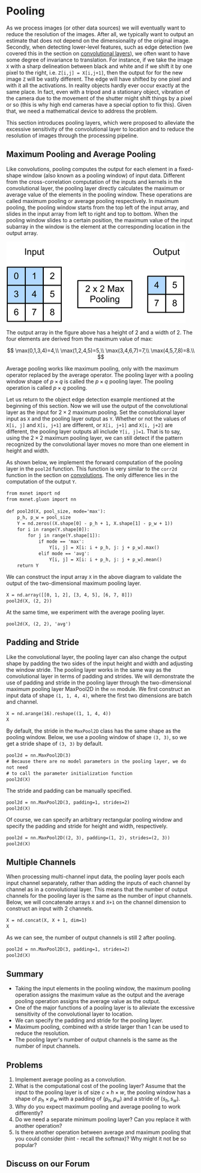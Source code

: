 # Pooling

As we process images (or other data sources) we will eventually want to reduce the resolution of the images. After all, we typically want to output an estimate that does not depend on the dimensionality of the original image. Secondly, when detecting lower-level features, such as edge detection (we covered this in the section on [convolutional layers](conv-layer.md)), we often want to have some degree of invariance to translation. For instance, if we take the image `X` with a sharp delineation between black and white and if we shift it by one pixel to the right, i.e. `Z[i,j] = X[i,j+1]`, then the output for for the new image `Z` will be vastly different. The edge will have shifted by one pixel and with it all the activations. In reality objects hardly ever occur exactly at the same place. In fact, even with a tripod and a stationary object, vibration of the camera due to the movement of the shutter might shift things by a pixel or so (this is why high end cameras have a special option to fix this). Given that, we need a mathematical device to address the problem.

This section introduces pooling layers, which were proposed to alleviate the excessive sensitivity of the convolutional layer to location and to reduce the resolution of images through the processing pipeline.

## Maximum Pooling and Average Pooling

Like convolutions, pooling computes the output for each element in a fixed-shape window (also known as a pooling window) of input data. Different from the cross-correlation computation of the inputs and kernels in the convolutional layer, the pooling layer directly calculates the maximum or average value of the elements in the pooling window. These operations are called maximum pooling or average pooling respectively. In maximum pooling, the pooling window starts from the top left of the input array, and slides in the input array from left to right and top to bottom. When the pooling window slides to a certain position, the maximum value of the input subarray in the window is the element at the corresponding location in the output array.

![Maximum pooling with a pooling window shape of $2\times 2$. The shaded portions represent the first output element and the input element used for its computation: $\max(0,1,3,4)=4$](../img/pooling.svg)

The output array in the figure above has a height of 2 and a width of 2. The four elements are derived from the maximum value of $\text{max}$:

$$
\max(0,1,3,4)=4,\\
\max(1,2,4,5)=5,\\
\max(3,4,6,7)=7,\\
\max(4,5,7,8)=8.\\
$$

Average pooling works like maximum pooling, only with the maximum operator replaced by the average operator. The pooling layer with a pooling window shape of $p \times q$ is called the $p \times q$ pooling layer. The pooling operation is called $p \times q$ pooling.

Let us return to the object edge detection example mentioned at the beginning of this section. Now we will use the output of the convolutional layer as the input for $2\times 2$ maximum pooling. Set the convolutional layer input as `X` and the pooling layer output as `Y`. Whether or not the values of `X[i, j]` and `X[i, j+1]` are different, or `X[i, j+1]` and `X[i, j+2]` are different, the pooling layer outputs all include `Y[i, j]=1`. That is to say, using the $2\times 2$ maximum pooling layer, we can still detect if the pattern recognized by the convolutional layer moves no more than one element in height and width.

As shown below, we implement the forward computation of the pooling layer in the `pool2d` function. This function is very similar to the `corr2d` function in the section on [convolutions](conv-layer.md). The only difference lies in the computation of the output `Y`.

```{.python .input  n=11}
from mxnet import nd
from mxnet.gluon import nn

def pool2d(X, pool_size, mode='max'):
    p_h, p_w = pool_size
    Y = nd.zeros((X.shape[0] - p_h + 1, X.shape[1] - p_w + 1))
    for i in range(Y.shape[0]):
        for j in range(Y.shape[1]):
            if mode == 'max':
                Y[i, j] = X[i: i + p_h, j: j + p_w].max()
            elif mode == 'avg':
                Y[i, j] = X[i: i + p_h, j: j + p_w].mean()
    return Y
```

We can construct the input array `X` in the above diagram to validate the output of the two-dimensional maximum pooling layer.

```{.python .input  n=13}
X = nd.array([[0, 1, 2], [3, 4, 5], [6, 7, 8]])
pool2d(X, (2, 2))
```

At the same time, we experiment with the average pooling layer.

```{.python .input  n=14}
pool2d(X, (2, 2), 'avg')
```

## Padding and Stride

Like the convolutional layer, the pooling layer can also change the output shape by padding the two sides of the input height and width and adjusting the window stride. The pooling layer works in the same way as the convolutional layer in terms of padding and strides. We will demonstrate the use of padding and stride in the pooling layer through the two-dimensional maximum pooling layer MaxPool2D in the `nn` module. We first construct an input data of shape `(1, 1, 4, 4)`, where the first two dimensions are batch and channel.

```{.python .input  n=15}
X = nd.arange(16).reshape((1, 1, 4, 4))
X
```

By default, the stride in the `MaxPool2D` class has the same shape as the pooling window. Below, we use a pooling window of shape `(3, 3)`, so we get a stride shape of `(3, 3)` by default.

```{.python .input  n=16}
pool2d = nn.MaxPool2D(3)
# Because there are no model parameters in the pooling layer, we do not need
# to call the parameter initialization function
pool2d(X)
```

The stride and padding can be manually specified.

```{.python .input  n=7}
pool2d = nn.MaxPool2D(3, padding=1, strides=2)
pool2d(X)
```

Of course, we can specify an arbitrary rectangular pooling window and specify the padding and stride for height and width, respectively.

```{.python .input  n=8}
pool2d = nn.MaxPool2D((2, 3), padding=(1, 2), strides=(2, 3))
pool2d(X)
```

## Multiple Channels

When processing multi-channel input data, the pooling layer pools each input channel separately, rather than adding the inputs of each channel by channel as in a convolutional layer. This means that the number of output channels for the pooling layer is the same as the number of input channels. Below, we will concatenate arrays `X` and `X+1` on the channel dimension to construct an input with 2 channels.

```{.python .input  n=9}
X = nd.concat(X, X + 1, dim=1)
X
```

As we can see, the number of output channels is still 2 after pooling.

```{.python .input  n=10}
pool2d = nn.MaxPool2D(3, padding=1, strides=2)
pool2d(X)
```

## Summary

* Taking the input elements in the pooling window, the maximum pooling operation assigns the maximum value as the output and the average pooling operation assigns the average value as the output.
* One of the major functions of a pooling layer is to alleviate the excessive sensitivity of the convolutional layer to location.
* We can specify the padding and stride for the pooling layer.
* Maximum pooling, combined with a stride larger than 1 can be used to reduce the resolution.
* The pooling layer's number of output channels is the same as the number of input channels.


## Problems

1. Implement average pooling as a convolution.
1. What is the computational cost of the pooling layer? Assume that the input to the pooling layer is of size $c\times h\times w$, the pooling window has a shape of $p_h\times p_w$ with a padding of $(p_h, p_w)$ and a stride of $(s_h, s_w)$.
1. Why do you expect maximum pooling and average pooling to work differently?
1. Do we need a separate minimum pooling layer? Can you replace it with another operation?
1. Is there another operation between average and maximum pooling that you could consider (hint - recall the softmax)? Why might it not be so popular?

## Discuss on our Forum

<div id="discuss" topic_id="2352"></div>
